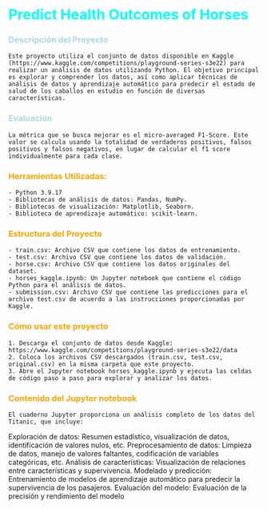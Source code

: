 # <span style="color:cyan"> Predict Health Outcomes of Horses
### <span style="color:lightblue"> Descripción del Proyecto
    Este proyecto utiliza el conjunto de datos disponible en Kaggle (https://www.kaggle.com/competitions/playground-series-s3e22) para realizar un análisis de datos utilizando Python. El objetivo principal es explorar y comprender los datos, así como aplicar técnicas de análisis de datos y aprendizaje automático para predecir el estado de salud de los caballos en estudio en función de diversas características.

### <span style="color:lightblue"> Evaluación
    La métrica que se busca mejorar es el micro-averaged F1-Score. Este valor se calcula usando la totalidad de verdaderos positivos, falsos positivos y falsos negativos, en lugar de calcular el f1 score individualmente para cada clase.

### <span style="color:orange"> Herramientas Utilizadas:
    - Python 3.9.17
    - Bibliotecas de análisis de datos: Pandas, NumPy.
    - Bibliotecas de visualización: Matplotlib, Seaborn.
    - Biblioteca de aprendizaje automático: scikit-learn.

### <span style="color:orange"> Estructura del Proyecto
    - train.csv: Archivo CSV que contiene los datos de entrenamiento.
    - test.csv: Archivo CSV que contiene los datos de validación.
    - horse.csv: Archivo CSV que contiene los datos originales del dataset.
    - horses_kaggle.ipynb: Un Jupyter notebook que contiene el código Python para el análisis de datos.
    - submission.csv: Archivo CSV que contiene las predicciones para el archivo test.csv de acuerdo a las instrucciones proporcionadas por Kaggle.

### <span style="color:orange"> Cómo usar este proyecto
    1. Descarga el conjunto de datos desde Kaggle: https://www.kaggle.com/competitions/playground-series-s3e22/data
    2. Coloca los archivos CSV descargados (train.csv, test.csv, original.csv) en la misma carpeta que este proyecto.
    3. Abre el Jupyter notebook horses_kaggle.ipynb y ejecuta las celdas de código paso a paso para explorar y analizar los datos.

### <span style="color:orange"> Contenido del Jupyter notebook
    El cuaderno Jupyter proporciona un análisis completo de los datos del Titanic, que incluye:

Exploración de datos: Resumen estadístico, visualización de datos, identificación de valores nulos, etc.
    Preprocesamiento de datos: Limpieza de datos, manejo de valores faltantes, codificación de variables categóricas, etc.
    Análisis de características: Visualización de relaciones entre características y supervivencia.
    Modelado y predicción: Entrenamiento de modelos de aprendizaje automático para predecir la supervivencia de los pasajeros.
    Evaluación del modelo: Evaluación de la precisión y rendimiento del modelo
